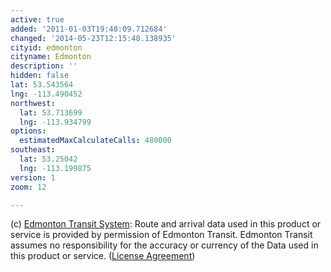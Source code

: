 ```yaml
---
active: true
added: '2011-01-03T19:48:09.712684'
changed: '2014-05-23T12:15:48.138935'
cityid: edmonton
cityname: Edmonton
description: ''
hidden: false
lat: 53.543564
lng: -113.490452
northwest:
  lat: 53.713699
  lng: -113.934799
options:
  estimatedMaxCalculateCalls: 480000
southeast:
  lat: 53.25042
  lng: -113.199875
version: 1
zoom: 12

---
```


(c) [Edmonton Transit System](http://www.edmonton.ca/transportation.aspx): Route and arrival data used in this product or service is provided by permission of Edmonton Transit. Edmonton Transit assumes no responsibility for the accuracy or currency of the Data used in this product or service. ([License Agreement](http://www.edmonton.ca/transportation/ets/ets-data-for-developers.aspx))
